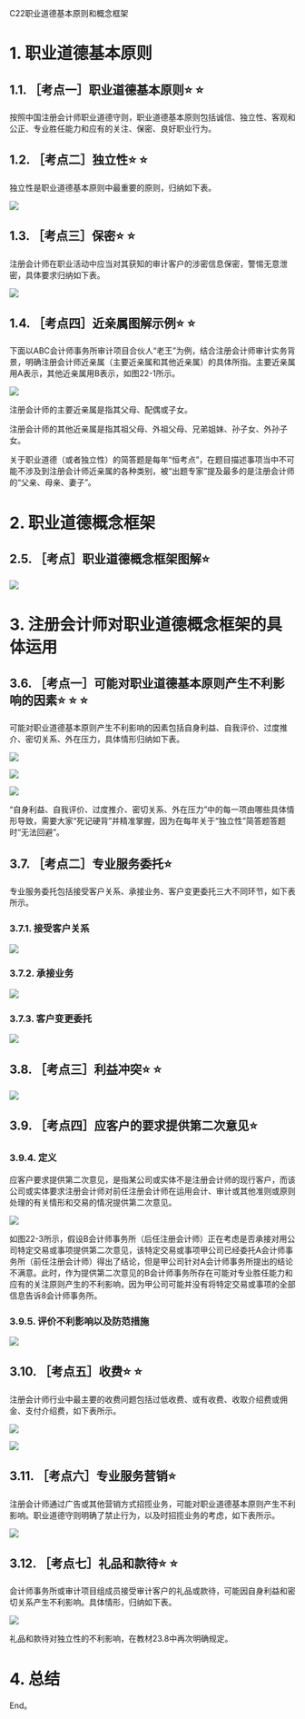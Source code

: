 C22职业道德基本原则和概念框架

# 1. 职业道德基本原则

## 1.1. ［考点一］职业道德基本原则:star: :star: 

按照中国注册会计师职业道德守则，职业道德基本原则包括诚信、独立性、客观和公正、专业胜任能力和应有的关注、保密、良好职业行为。

## 1.2. ［考点二］独立性:star: :star: 

独立性是职业道德基本原则中最重要的原则，归纳如下表。

![](media/86481b4534b8492f24867d614f03b905.png)

## 1.3. ［考点三］保密:star: :star: 

注册会计师在职业活动中应当对其获知的审计客户的涉密信息保密，警惕无意泄密，具体要求归纳如下表。

![](media/c5d137914fbe4fe78354fa68885aae9c.png)

## 1.4. ［考点四］近亲属图解示例:star: :star: 

下面以ABC会计师事务所审计项目合伙人“老王”为例，结合注册会计师审计实务背景，明确注册会计师近亲属（主要近亲属和其他近亲属）的具体所指。主要近亲属用A表示，其他近亲属用B表示，如图22-1所示。

![](media/bbd243f15bb8959a49b660fc6724822b.png)

注册会计师的主要近亲属是指其父母、配偶或子女。

注册会计师的其他近亲属是指其祖父母、外祖父母、兄弟姐妹、孙子女、外孙子女。

关于职业道德（或者独立性）的简答题是每年“恒考点”，在题目描述事项当中不可能不涉及到注册会计师近亲属的各种类别，被“出题专家”提及最多的是注册会计师的“父亲、母亲、妻子”。

# 2. 职业道德概念框架

## 2.5. ［考点］职业道德概念框架图解:star: 

![](media/4897c55c3aa5235f9ac3914109cb5c70.png)

# 3. 注册会计师对职业道德概念框架的具体运用

## 3.6. ［考点一］可能对职业道德基本原则产生不利影响的因素:star: :star: :star: 

可能对职业道德基本原则产生不利影响的因素包括自身利益、自我评价、过度推介、密切关系、外在压力，具体情形归纳如下表。

![](media/0612daafb8786932e1c41aed963eae06.png)

![](media/a369e830bc5bc415d9777b4c5ba63354.png)

![](media/b185842aa9a56bd93e3edab674221348.png)

“自身利益、自我评价、过度推介、密切关系、外在压力”中的每一项由哪些具体情形导致，需要大家“死记硬背”并精准掌握，因为在每年关于“独立性”简答题答题时“无法回避”。

## 3.7. ［考点二］专业服务委托:star: 

专业服务委托包括接受客户关系、承接业务、客户变更委托三大不同环节，如下表所示。

### 3.7.1. 接受客户关系

![](media/ff55d352da9a69ec08a8a6a8635b6b94.png)

### 3.7.2. 承接业务

![](media/436dcd520e773c10ace5cea8a7235d3f.png)

### 3.7.3. 客户变更委托

![](media/dc063a44ed10f92359f1e7772f28a1af.png)

## 3.8. ［考点三］利益冲突:star: :star: 

![](media/1ed2b1c2f22c2c6d014470f200599864.png)

## 3.9. ［考点四］应客户的要求提供第二次意见:star: 

### 3.9.4. 定义

应客户要求提供第二次意见，是指某公司或实体不是注册会计师的现行客户，而该公司或实体要求注册会计师对前任注册会计师在运用会计、审计或其他准则或原则处理的有关情形和交易的情况提供第二次意见。

![](media/2443b3be9213532aec05040cb3a0da52.png)

如图22-3所示，假设B会计师事务所（后任注册会计师）正在考虑是否承接对用公司特定交易或事项提供第二次意见，该特定交易或事项甲公司已经委托A会计师事务所（前任注册会计师）得出了结论，但是甲公司针对A会计师事务所提出的结论不满意。此时，作为提供第二次意见的B会计师事务所存在可能对专业胜任能力和应有的关注原则产生的不利影响，因为甲公司可能并没有将特定交易或事项的全部信息告诉8会计师事务所。

### 3.9.5. 评价不利影响以及防范措施

![](media/f73ccc556c1eb62ecc2d7a82c7e24133.png)

## 3.10. ［考点五］收费:star: :star: 

注册会计师行业中最主要的收费问题包括过低收费、或有收费、收取介绍费或佣金、支付介绍费，如下表所示。

![](media/acff302a13e5b6cd54742511d191408e.png)

![](media/9c24732f8a9c647a32138646c5767fa3.png)

## 3.11. ［考点六］专业服务营销:star: 

注册会计师通过广告或其他营销方式招揽业务，可能对职业道德基本原则产生不利影响。职业道德守则明确了禁止行为，以及时招揽业务的考虑，如下表所示。

![](media/cd0a6e1b1fde9d926db2fea1e1970176.png)

## 3.12. ［考点七］礼品和款待:star: :star: 

会计师事务所或审计项目组成员接受审计客户的礼品或款待，可能因自身利益和密切关系产生不利影响。具体情形，归纳如下表。

![](media/735289adaeff41285218fbd035c63aa2.png)

礼品和款待对独立性的不利影响，在教材23.8中再次明确规定。

# 4. 总结

End。
